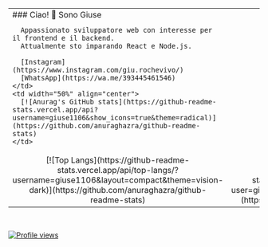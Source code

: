 <table>
  <tr>
    <td width="50%">
      ### Ciao! 👋 Sono Giuse

      Appassionato sviluppatore web con interesse per il frontend e il backend.
      Attualmente sto imparando React e Node.js.

      [Instagram](https://www.instagram.com/giu.rochevivo/)
      [WhatsApp](https://wa.me/393445461546)
    </td>
    <td width="50%" align="center">
      [![Anurag's GitHub stats](https://github-readme-stats.vercel.app/api?username=giuse1106&show_icons=true&theme=radical)](https://github.com/anuraghazra/github-readme-stats)
    </td>
  </tr>
  <tr>
    <td width="50%" align="center">
      [![Top Langs](https://github-readme-stats.vercel.app/api/top-langs/?username=giuse1106&layout=compact&theme=vision-dark)](https://github.com/anuraghazra/github-readme-stats)
    </td>
    <td width="50%" align="center">
      [![GitHub Streak](https://streak-stats.demolab.com/?user=giuse1106&theme=dark)](https://git.io/streak-stats)
    </td>
  </tr>
</table>

<br>

[![Profile views](https://komarev.com/ghpvc/?username=giuse1106&label=Profile%20views&color=0e75b6&style=flat)](https://github.com/giuse1106)
